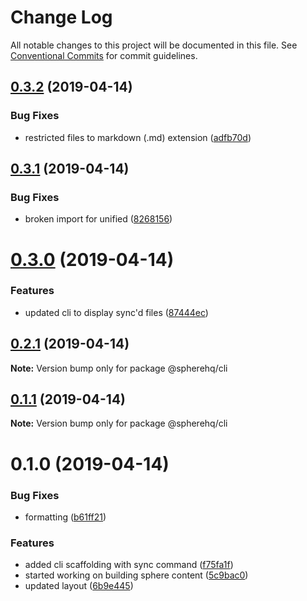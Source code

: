 # Change Log

All notable changes to this project will be documented in this file.
See [Conventional Commits](https://conventionalcommits.org) for commit guidelines.

## [0.3.2](https://github.com/spherehq/sphere/compare/@spherehq/cli@0.3.1...@spherehq/cli@0.3.2) (2019-04-14)


### Bug Fixes

* restricted files to markdown (.md) extension ([adfb70d](https://github.com/spherehq/sphere/commit/adfb70d))





## [0.3.1](https://github.com/spherehq/sphere/compare/@spherehq/cli@0.3.0...@spherehq/cli@0.3.1) (2019-04-14)


### Bug Fixes

* broken import for unified ([8268156](https://github.com/spherehq/sphere/commit/8268156))





# [0.3.0](https://github.com/spherehq/sphere/compare/@spherehq/cli@0.2.1...@spherehq/cli@0.3.0) (2019-04-14)


### Features

* updated cli to display sync'd files ([87444ec](https://github.com/spherehq/sphere/commit/87444ec))





## [0.2.1](https://github.com/spherehq/sphere/compare/@spherehq/cli@0.1.1...@spherehq/cli@0.2.1) (2019-04-14)

**Note:** Version bump only for package @spherehq/cli





## [0.1.1](https://github.com/spherehq/sphere/compare/@spherehq/cli@0.1.0...@spherehq/cli@0.1.1) (2019-04-14)

**Note:** Version bump only for package @spherehq/cli





# 0.1.0 (2019-04-14)


### Bug Fixes

* formatting ([b61ff21](https://github.com/spherehq/sphere/commit/b61ff21))


### Features

* added cli scaffolding with sync command ([f75fa1f](https://github.com/spherehq/sphere/commit/f75fa1f))
* started working on building sphere content ([5c9bac0](https://github.com/spherehq/sphere/commit/5c9bac0))
* updated layout ([6b9e445](https://github.com/spherehq/sphere/commit/6b9e445))
